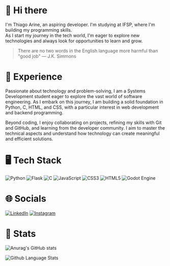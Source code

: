 # 👋 Hi there

I'm Thiago Arine, an aspiring developer. I'm studying at IFSP, where I'm building my programming skills. </br>
As I start my journey in the tech world, I'm eager to explore new technologies and always look for opportunities to learn and grow.

> There are no two words in the English language more harmful than "good job" — J.K. Simmons

# :jigsaw: Experience

Passionate about technology and problem-solving, I am a Systems Development student eager to explore the vast world of software engineering. As I embark on this journey, I am building a solid foundation in Python, C, HTML, and CSS, with a particular interest in web development and backend programming.

Beyond coding, I enjoy collaborating on projects, refining my skills with Git and GitHub, and learning from the developer community. I aim to master the technical aspects and understand how technology can create meaningful and efficient solutions.

# :desktop_computer: Tech Stack

![Python](https://img.shields.io/badge/Python-FFD43B?style=for-the-badge&logo=python&logoColor=blue) ![Flask](https://img.shields.io/badge/Flask-FA9A34?style=for-the-badge&logo=flask&logoColor=black) ![C](https://img.shields.io/badge/C-222422?style=for-the-badge&logo=c&logoColor=white) ![JavaScript](https://img.shields.io/badge/JavaScript-3B76FF.svg?style=for-the-badge&logo=javascript) ![CSS3](https://img.shields.io/badge/CSS3-10317D?style=for-the-badge&logo=CSS) ![HTML5](https://img.shields.io/badge/HTML5-E34F26?style=for-the-badge&logo=html5&logoColor=white) ![Godot Engine](https://img.shields.io/badge/GODOT-%23FFFFFF.svg?style=for-the-badge&logo=godot-engine) 
# 🌐 Socials

[![LinkedIn](https://img.shields.io/badge/LinkedIn-0077B5?style=for-the-badge)](https://www.linkedin.com/in/thiago-arine) [![Instagram](https://img.shields.io/badge/Instagram-FF0069?style=for-the-badge&logo=Instagram&logoColor=white)](https://www.instagram.com/thiago.arine/)

# :pushpin: Stats

![Anurag's GitHub stats](https://github-readme-stats.vercel.app/api?username=thiago-arine&show_icons=true&theme=transparent)

![Github Language Stats](https://github-readme-stats.vercel.app/api/top-langs/?username=thiago-arine&theme=transparent)

